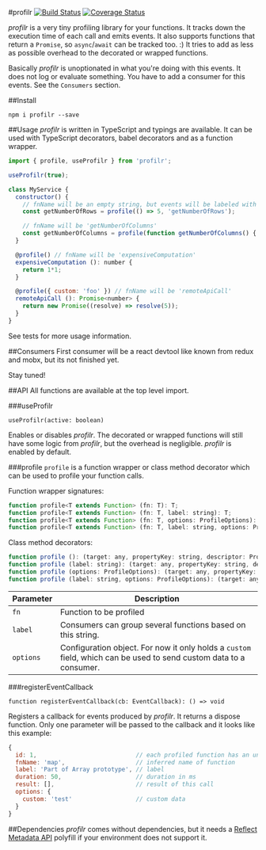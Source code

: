 #profilr
[![Build Status](https://travis-ci.org/otbe/profilr.svg?branch=master)](https://travis-ci.org/otbe/profilr)
[![Coverage Status](https://coveralls.io/repos/github/otbe/profilr/badge.svg?branch=master)](https://coveralls.io/github/otbe/profilr?branch=master)

*profilr* is a very tiny profiling library for your functions. It tracks down the execution time of each call and emits events.
It also supports functions that return a ```Promise```, so ```async```/```await``` can be tracked too. :)
It tries to add as less as possible overhead to the decorated or wrapped functions.

Basically *profilr* is unoptionated in what you're doing with this events. It does not log or evaluate something.
You have to add a consumer for this events. See the ```Consumers``` section.

##Install

```npm i profilr --save```

##Usage
*profilr* is written in TypeScript and typings are available. It can be used with TypeScript decorators, babel decorators and as a function wrapper.

```javascript
import { profile, useProfilr } from 'profilr';

useProfilr(true);

class MyService {
  constructor() {
    // fnName will be an empty string, but events will be labeled with 'getNumberOfRows'
    const getNumberOfRows = profile(() => 5, 'getNumberOfRows');

    // fnName will be 'getNumberOfColumns'
    const getNumberOfColumns = profile(function getNumberOfColumns() { return 5 });
  }

  @profile() // fnName will be 'expensiveComputation'
  expensiveComputation (): number {
    return 1*1;
  }

  @profile({ custom: 'foo' }) // fnName will be 'remoteApiCall'
  remoteApiCall (): Promise<number> {
    return new Promise((resolve) => resolve(5));
  }
}
```
See tests for more usage information.

##Consumers
First consumer will be a react devtool like known from redux and mobx, but its not finished yet.

Stay tuned!

##API
All functions are available at the top level import.

###useProfilr
```
useProfilr(active: boolean)
```
Enables or disables *profilr*. The decorated or wrapped functions will still have some logic from *profilr*, but the overhead
is negligible. *profilr* is enabled by default.

###profile
```profile``` is a function wrapper or class method decorator which can be used to profile your function calls.

Function wrapper signatures:
```javascript
function profile<T extends Function> (fn: T): T;
function profile<T extends Function> (fn: T, label: string): T;
function profile<T extends Function> (fn: T, options: ProfileOptions): T;
function profile<T extends Function> (fn: T, label: string, options: ProfileOptions): T;
```

Class method decorators:
```javascript
function profile (): (target: any, propertyKey: string, descriptor: PropertyDescriptor) => PropertyDescriptor;
function profile (label: string): (target: any, propertyKey: string, descriptor: PropertyDescriptor) => PropertyDescriptor;
function profile (options: ProfileOptions): (target: any, propertyKey: string, descriptor: PropertyDescriptor) => PropertyDescriptor;
function profile (label: string, options: ProfileOptions): (target: any, propertyKey: string, descriptor: PropertyDescriptor) => PropertyDescriptor;
```

Parameter | Description
------------ | -------------
```fn``` | Function to be profiled
```label``` | Consumers can group several functions based on this string.
```options``` | Configuration object. For now it only holds a ```custom``` field, which can be used to send custom data to a consumer.
###registerEventCallback
```
function registerEventCallback(cb: EventCallback): () => void
```
Registers a callback for events produced by *profilr*. It returns a dispose function.
Only one parameter will be passed to the callback and it looks like this example:

```javascript
{
  id: 1,                            // each profiled function has an unique id
  fnName: 'map',                    // inferred name of function
  label: 'Part of Array prototype', // label
  duration: 50,                     // duration in ms
  result: [],                       // result of this call
  options: {
    custom: 'test'                  // custom data
  }
}
```

##Dependencies
*profilr* comes without dependencies, but it needs a [Reflect Metadata API](https://www.npmjs.com/package/reflect-metadata)
polyfill if your environment does not support it.
